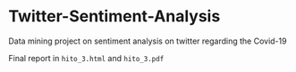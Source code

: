 # Twitter-Sentiment-Analysis
Data mining project on sentiment analysis on twitter regarding the Covid-19

Final report in `hito_3.html` and `hito_3.pdf`
